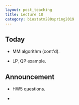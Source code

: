 ```yaml
---
layout: post_teaching
title: Lecture 18
category: biostatm280spring2019
---
```


## Today

* MM algorithm (cont'd).

* LP, QP example.

## Announcement

* HW5 questions.

* 


